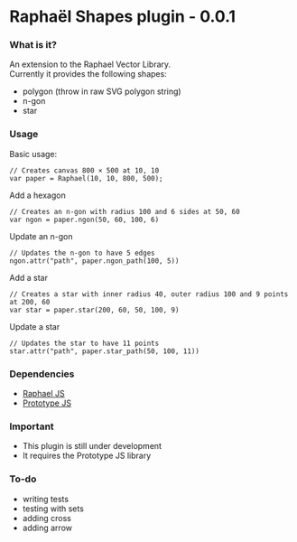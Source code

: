 # Raphaël Shapes plugin - 0.0.1

### What is it?
An extension to the Raphael Vector Library.<br/>
Currently it provides the following shapes:<br/>
- polygon (throw in raw SVG polygon string)<br/>
- n-gon<br/>
- star

### Usage

Basic usage:

    // Creates canvas 800 × 500 at 10, 10
    var paper = Raphael(10, 10, 800, 500);

Add a hexagon

    // Creates an n-gon with radius 100 and 6 sides at 50, 60
    var ngon = paper.ngon(50, 60, 100, 6)

Update an n-gon

    // Updates the n-gon to have 5 edges
    ngon.attr("path", paper.ngon_path(100, 5))

Add a star

    // Creates a star with inner radius 40, outer radius 100 and 9 points at 200, 60
    var star = paper.star(200, 60, 50, 100, 9)

Update a star

    // Updates the star to have 11 points
    star.attr("path", paper.star_path(50, 100, 11))

### Dependencies
- [Raphael JS](http://raphaeljs.com/)
- [Prototype JS](http://prototypejs.org/)

### Important
- This plugin is still under development
- It requires the Prototype JS library

### To-do
- writing tests
- testing with sets
- adding cross
- adding arrow